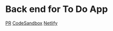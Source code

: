 # Back end for To Do App

[PR]()
[CodeSandbox](https://codesandbox.io/s/lab-28-29-chhg5?fontsize=14&hidenavigation=1&theme=dark)
[Netlify](https://csb-chhg5.netlify.com/)
